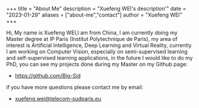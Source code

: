 +++
title = "About Me"
description = "Xuefeng WEI's description'"
date = "2023-01-29"
aliases = ["about-me","contact"]
author = "Xuefeng WEI"
+++

Hi, My name is Xuefeng WEI,I am from China, I am currently doing my Master degree at IP Paris (Institut Polytechnique de Paris), my area of interest is Artificial Intelligence, Deep Learning and Virtual Reality, currently I am working on Computer Vision, especially on semi-supervised learning and self-supervised learning applications, in the future I would like to do my PhD, you can see my projects done during my Master on my Github page:

* https://github.com/Big-Sid

 if you have more questions please contact me by email:
 
 * xuefeng.wei@telecom-sudparis.eu
